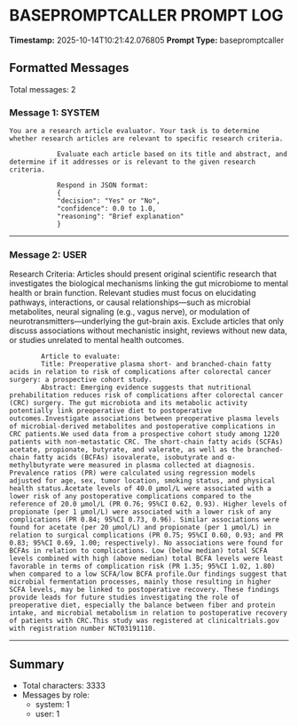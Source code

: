 # BASEPROMPTCALLER PROMPT LOG
**Timestamp:** 2025-10-14T10:21:42.076805
**Prompt Type:** basepromptcaller

## Formatted Messages
Total messages: 2

### Message 1: SYSTEM

```
You are a research article evaluator. Your task is to determine whether research articles are relevant to specific research criteria.

            Evaluate each article based on its title and abstract, and determine if it addresses or is relevant to the given research criteria.

            Respond in JSON format:
            {
            "decision": "Yes" or "No",
            "confidence": 0.0 to 1.0,
            "reasoning": "Brief explanation"
            }
```

---

### Message 2: USER

Research Criteria: Articles should present original scientific research that investigates the biological mechanisms linking the gut microbiome to mental health or brain function. Relevant studies must focus on elucidating pathways, interactions, or causal relationships—such as microbial metabolites, neural signaling (e.g., vagus nerve), or modulation of neurotransmitters—underlying the gut-brain axis. Exclude articles that only discuss associations without mechanistic insight, reviews without new data, or studies unrelated to mental health outcomes.

            Article to evaluate:
            Title: Preoperative plasma short- and branched-chain fatty acids in relation to risk of complications after colorectal cancer surgery: a prospective cohort study.
            Abstract: Emerging evidence suggests that nutritional prehabilitation reduces risk of complications after colorectal cancer (CRC) surgery. The gut microbiota and its metabolic activity potentially link preoperative diet to postoperative outcomes.Investigate associations between preoperative plasma levels of microbial-derived metabolites and postoperative complications in CRC patients.We used data from a prospective cohort study among 1220 patients with non-metastatic CRC. The short-chain fatty acids (SCFAs) acetate, propionate, butyrate, and valerate, as well as the branched-chain fatty acids (BCFAs) isovalerate, isobutyrate and α-methylbutyrate were measured in plasma collected at diagnosis. Prevalence ratios (PR) were calculated using regression models adjusted for age, sex, tumor location, smoking status, and physical health status.Acetate levels of 40.0 μmol/L were associated with a lower risk of any postoperative complications compared to the reference of 20.0 μmol/L (PR 0.76; 95%CI 0.62, 0.93). Higher levels of propionate (per 1 μmol/L) were associated with a lower risk of any complications (PR 0.84; 95%CI 0.73, 0.96). Similar associations were found for acetate (per 20 μmol/L) and propionate (per 1 μmol/L) in relation to surgical complications (PR 0.75; 95%CI 0.60, 0.93; and PR 0.83; 95%CI 0.69, 1.00; respectively). No associations were found for BCFAs in relation to complications. Low (below median) total SCFA levels combined with high (above median) total BCFA levels were least favorable in terms of complication risk (PR 1.35; 95%CI 1.02, 1.80) when compared to a low SCFA/low BCFA profile.Our findings suggest that microbial fermentation processes, mainly those resulting in higher SCFA levels, may be linked to postoperative recovery. These findings provide leads for future studies investigating the role of preoperative diet, especially the balance between fiber and protein intake, and microbial metabolism in relation to postoperative recovery of patients with CRC.This study was registered at clinicaltrials.gov with registration number NCT03191110.

---

## Summary
- Total characters: 3333
- Messages by role:
  - system: 1
  - user: 1